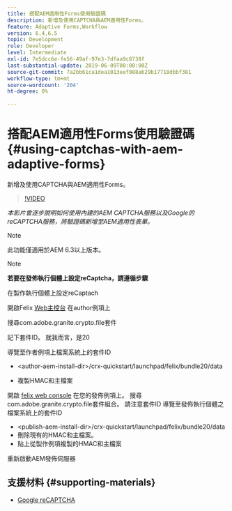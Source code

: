```yaml
---
title: 搭配AEM適用性Forms使用驗證碼
description: 新增及使用CAPTCHA與AEM適用性Forms。
feature: Adaptive Forms,Workflow
version: 6.4,6.5
topic: Development
role: Developer
level: Intermediate
exl-id: 7e5dcc6e-fe56-49af-97e3-7dfaa9c8738f
last-substantial-update: 2019-06-09T00:00:00Z
source-git-commit: 7a2bb61ca1dea1013eef088a629b17718dbbf381
workflow-type: tm+mt
source-wordcount: '204'
ht-degree: 0%

---
```


# 搭配AEM適用性Forms使用驗證碼{#using-captchas-with-aem-adaptive-forms}

新增及使用CAPTCHA與AEM適用性Forms。

>[!VIDEO](https://video.tv.adobe.com/v/18336/?quality=9&learn=on)

*本影片會逐步說明如何使用內建的AEM CAPTCHA服務以及Google的reCAPTCHA服務，將驗證碼新增至AEM適用性表單。*

>[!NOTE]
>
>此功能僅適用於AEM 6.3以上版本。

>[!NOTE]
>
>**若要在發佈執行個體上設定reCaptcha，請遵循步驟**
>
>在製作執行個體上設定reCaptach
>
>開啟Felix [Web主控台](http://localhost:4502/system/console/bundles) 在author例項上
>
>搜尋com.adobe.granite.crypto.file套件
>
>記下套件ID。 就我而言，是20
>
>導覽至作者例項上檔案系統上的套件ID
>
>* &lt;author-aem-install-dir>/crx-quickstart/launchpad/felix/bundle20/data
* 複製HMAC和主檔案
>
開啟 [felix web console](http://localhost:4502/system/console/bundles) 在您的發佈例項上。 搜尋com.adobe.granite.crypto.file套件組合。 請注意套件ID
導覽至發佈執行個體之檔案系統上的套件ID
* &lt;publish-aem-install-dir>/crx-quickstart/launchpad/felix/bundle20/data
* 刪除現有的HMAC和主檔案。
* 貼上從製作例項複製的HMAC和主檔案
>
重新啟動AEM發佈伺服器

## 支援材料 {#supporting-materials}

* [Google reCAPTCHA](https://www.google.com/recaptcha)
